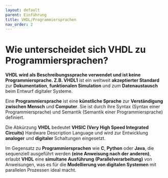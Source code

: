 ```yaml
---
layout: default
parent: Einführung
title: VHDL/Programmiersprachen
nav_order: 2
---
```

# Wie unterscheidet sich VHDL zu Programmiersprachen?

**VHDL wird als Beschreibungssprache verwendet und ist keine Programmiersprache.
Z.B. VHDL1** ist ein weltweit **akzeptierter Standard** zur **Dokumentation**, **funktionalen Simulation** und zum **Datenaustausch** beim Entwurf digitaler Systeme.

Eine **Programmiersprache** ist eine **künstliche Sprache** zur **Verständigung zwischen Mensch** und **Computer**. Sie ist durch ihre Syntax (Syntax einer Programmiersprache) und Semantik (Semantik einer Programmiersprache) definiert.

Die Abkürzung **VHDL** bedeutet **VHSIC (Very High Speed Integrated Circuits)** Hardware Description Language und wird zur Entwicklung **analoger** und **digitaler** Schaltungen eingesetzt.

Im Gegensatz zu **Programmiersprachen** wie **C**, **Python** oder **Java**, die sequenziell ausgeführt werden **(eine Anweisung nach der anderen)**, erlaubt **VHDL** eine **simultane Ausführung** **(Parallelverarbeitung)** von Anweisungen, was es für die **Modellierung von digitalen Systemen** mit parallelen Prozessen ideal macht.